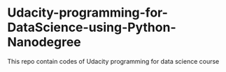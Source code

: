 # Udacity-programming-for-DataScience-using-Python-Nanodegree
This repo contain  codes of Udacity programming for data science course
